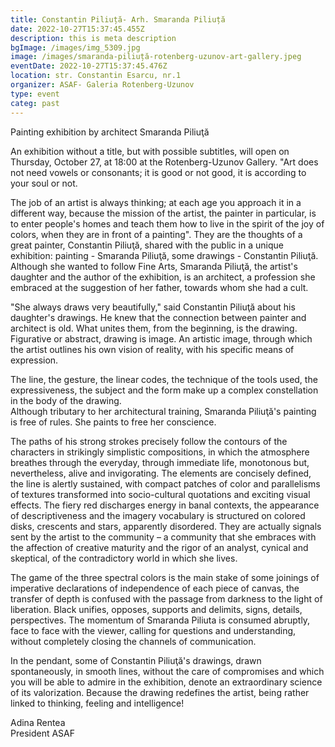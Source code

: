 ```yaml
---
title: Constantin Piliuță- Arh. Smaranda Piliuță
date: 2022-10-27T15:37:45.455Z
description: this is meta description
bgImage: /images/img_5309.jpg
image: /images/smaranda-piliuță-rotenberg-uzunov-art-gallery.jpeg
eventDate: 2022-10-27T15:37:45.476Z
location: str. Constantin Esarcu, nr.1
organizer: ASAF- Galeria Rotenberg-Uzunov
type: event
categ: past
---
```

Painting exhibition by architect Smaranda Piliuţă

An exhibition without a title, but with possible subtitles, will open on Thursday, October 27, at 18:00 at the Rotenberg-Uzunov Gallery. "Art does not need vowels or consonants; it is good or not good, it is according to your soul or not.

The job of an artist is always thinking; at each age you approach it in a different way, because the mission of the artist, the painter in particular, is to enter people's homes and teach them how to live in the spirit of the joy of colors, when they are in front of a painting". They are the thoughts of a great painter, Constantin Piliuţă, shared with the public in a unique exhibition: painting - Smaranda Piliuţă, some drawings - Constantin Piliuţă. Although she wanted to follow Fine Arts, Smaranda Piliuţă, the artist's daughter and the author of the exhibition, is an architect, a profession she embraced at the suggestion of her father, towards whom she had a cult.

"She always draws very beautifully," said Constantin Piliuţă about his daughter's drawings. He knew that the connection between painter and architect is old. What unites them, from the beginning, is the drawing. Figurative or abstract, drawing is image. An artistic image, through which the artist outlines his own vision of reality, with his specific means of expression.

The line, the gesture, the linear codes, the technique of the tools used, the expressiveness, the subject and the form make up a complex constellation in the body of the drawing.\
Although tributary to her architectural training, Smaranda Piliuţă's painting is free of rules. She paints to free her conscience.

The paths of his strong strokes precisely follow the contours of the characters in strikingly simplistic compositions, in which the atmosphere breathes through the everyday, through immediate life, monotonous but, nevertheless, alive and invigorating. The elements are concisely defined, the line is alertly sustained, with compact patches of color and parallelisms of textures transformed into socio-cultural quotations and exciting visual effects. The fiery red discharges energy in banal contexts, the appearance of descriptiveness and the imagery vocabulary is structured on colored disks, crescents and stars, apparently disordered. They are actually signals sent by the artist to the community – a community that she embraces with the affection of creative maturity and the rigor of an analyst, cynical and skeptical, of the contradictory world in which she lives.

The game of the three spectral colors is the main stake of some joinings of imperative declarations of independence of each piece of canvas, the transfer of depth is confused with the passage from darkness to the light of liberation. Black unifies, opposes, supports and delimits, signs, details, perspectives. The momentum of Smaranda Piliuta is consumed abruptly, face to face with the viewer, calling for questions and understanding, without completely closing the channels of communication.

In the pendant, some of Constantin Piliuţă's drawings, drawn spontaneously, in smooth lines, without the care of compromises and which you will be able to admire in the exhibition, denote an extraordinary science of its valorization. Because the drawing redefines the artist, being rather linked to thinking, feeling and intelligence!



Adina Rentea\
President ASAF
